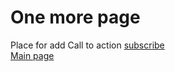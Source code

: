 # One more page
Place for add
Call to action [subscribe](https://youtube.com)  
[Main page](./index.md)